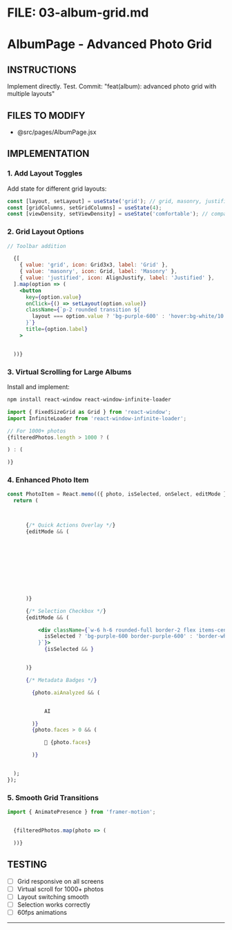 # FILE: 03-album-grid.md

# AlbumPage - Advanced Photo Grid

## INSTRUCTIONS

Implement directly. Test. Commit: "feat(album): advanced photo grid with multiple layouts"

## FILES TO MODIFY

- @src/pages/AlbumPage.jsx

## IMPLEMENTATION

### 1. Add Layout Toggles

Add state for different grid layouts:

```jsx
const [layout, setLayout] = useState('grid'); // grid, masonry, justified, waterfall
const [gridColumns, setGridColumns] = useState(4);
const [viewDensity, setViewDensity] = useState('comfortable'); // compact, comfortable, spacious
```

### 2. Grid Layout Options

```jsx
// Toolbar addition

  {[
    { value: 'grid', icon: Grid3x3, label: 'Grid' },
    { value: 'masonry', icon: Grid, label: 'Masonry' },
    { value: 'justified', icon: AlignJustify, label: 'Justified' },
  ].map(option => (
    <button
      key={option.value}
      onClick={() => setLayout(option.value)}
      className={`p-2 rounded transition ${
        layout === option.value ? 'bg-purple-600' : 'hover:bg-white/10'
      }`}
      title={option.label}
    >


  ))}

```

### 3. Virtual Scrolling for Large Albums

Install and implement:

```bash
npm install react-window react-window-infinite-loader
```

```jsx
import { FixedSizeGrid as Grid } from 'react-window';
import InfiniteLoader from 'react-window-infinite-loader';

// For 1000+ photos
{filteredPhotos.length > 1000 ? (

) : (

)}
```

### 4. Enhanced Photo Item

```jsx
const PhotoItem = React.memo(({ photo, isSelected, onSelect, editMode }) => {
  return (



      {/* Quick Actions Overlay */}
      {editMode && (










      )}

      {/* Selection Checkbox */}
      {editMode && (

          <div className={`w-6 h-6 rounded-full border-2 flex items-center justify-center transition ${
            isSelected ? 'bg-purple-600 border-purple-600' : 'border-white/50 bg-black/20'
          }`}>
            {isSelected && }


      )}

      {/* Metadata Badges */}

        {photo.aiAnalyzed && (


            AI

        )}
        {photo.faces > 0 && (

            👤 {photo.faces}

        )}


  );
});
```

### 5. Smooth Grid Transitions

```jsx
import { AnimatePresence } from 'framer-motion';


  {filteredPhotos.map(photo => (

  ))}

```

## TESTING

- [ ] Grid responsive on all screens
- [ ] Virtual scroll for 1000+ photos
- [ ] Layout switching smooth
- [ ] Selection works correctly
- [ ] 60fps animations

---
